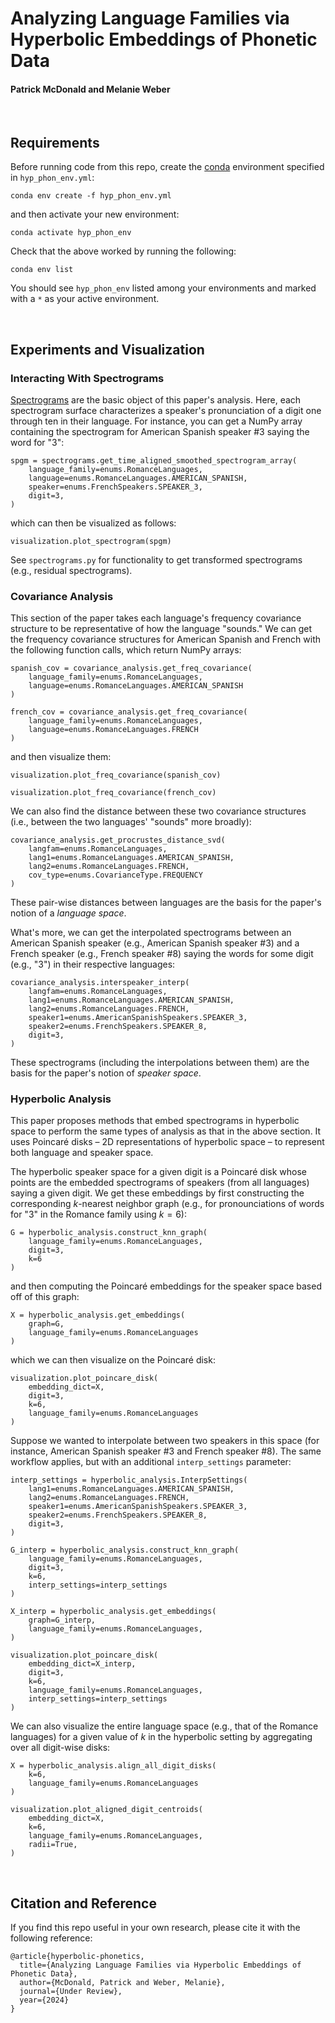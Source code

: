 # Analyzing Language Families via Hyperbolic Embeddings of Phonetic Data

#### Patrick McDonald and Melanie Weber

<br>

## Requirements

Before running code from this repo, create the [conda][1] environment specified in `hyp_phon_env.yml`:

```
conda env create -f hyp_phon_env.yml
```

and then activate your new environment:

```
conda activate hyp_phon_env
```

Check that the above worked by running the following:

```
conda env list
```

You should see `hyp_phon_env` listed among your environments and marked with a `*` as your active environment.

<br>

## Experiments and Visualization

### Interacting With Spectrograms

[Spectrograms][2] are the basic object of this paper's analysis. Here, each spectrogram surface characterizes a speaker's pronunciation of a digit one through ten in their language. For instance, you can get a NumPy array containing the spectrogram for American Spanish speaker \#3 saying the word for "3":

```
spgm = spectrograms.get_time_aligned_smoothed_spectrogram_array(
    language_family=enums.RomanceLanguages,
    language=enums.RomanceLanguages.AMERICAN_SPANISH,
    speaker=enums.FrenchSpeakers.SPEAKER_3,
    digit=3,
)
```

which can then be visualized as follows:

```
visualization.plot_spectrogram(spgm)
```

See `spectrograms.py` for functionality to get transformed spectrograms (e.g., residual spectrograms).

### Covariance Analysis

This section of the paper takes each language's frequency covariance structure to be representative of how the language "sounds." We can get the frequency covariance structures for American Spanish and French with the following function calls, which return NumPy arrays:

```
spanish_cov = covariance_analysis.get_freq_covariance(
    language_family=enums.RomanceLanguages,
    language=enums.RomanceLanguages.AMERICAN_SPANISH
)

french_cov = covariance_analysis.get_freq_covariance(
    language_family=enums.RomanceLanguages,
    language=enums.RomanceLanguages.FRENCH
)
```

and then visualize them:

```
visualization.plot_freq_covariance(spanish_cov)

visualization.plot_freq_covariance(french_cov)
```

We can also find the distance between these two covariance structures (i.e., between the two languages' "sounds" more broadly):

```
covariance_analysis.get_procrustes_distance_svd(
    langfam=enums.RomanceLanguages,
    lang1=enums.RomanceLanguages.AMERICAN_SPANISH,
    lang2=enums.RomanceLanguages.FRENCH,
    cov_type=enums.CovarianceType.FREQUENCY
)
```

These pair-wise distances between languages are the basis for the paper's notion of a *language space*.

What's more, we can get the interpolated spectrograms between an American Spanish speaker (e.g., American Spanish speaker \#3) and a French speaker (e.g., French speaker \#8) saying the words for some digit (e.g., "3") in their respective languages:

```
covariance_analysis.interspeaker_interp(
    langfam=enums.RomanceLanguages,
    lang1=enums.RomanceLanguages.AMERICAN_SPANISH,
    lang2=enums.RomanceLanguages.FRENCH,
    speaker1=enums.AmericanSpanishSpeakers.SPEAKER_3,
    speaker2=enums.FrenchSpeakers.SPEAKER_8,
    digit=3,
)
```

These spectrograms (including the interpolations between them) are the basis for the paper's notion of *speaker space*.

### Hyperbolic Analysis

This paper proposes methods that embed spectrograms in hyperbolic space to perform the same types of analysis as that in the above section. It uses Poincaré disks – 2D representations of hyperbolic space – to represent both language and speaker space.  

The hyperbolic speaker space for a given digit is a Poincaré disk whose points are the embedded spectrograms of speakers (from all languages) saying a given digit. We get these embeddings by first constructing the corresponding $k$-nearest neighbor graph (e.g., for pronounciations of words for "3" in the Romance family using $k = 6$):

```
G = hyperbolic_analysis.construct_knn_graph(
    language_family=enums.RomanceLanguages,
    digit=3,
    k=6
)
```

and then computing the Poincaré embeddings for the speaker space based off of this graph:

```
X = hyperbolic_analysis.get_embeddings(
    graph=G,
    language_family=enums.RomanceLanguages
)
```

which we can then visualize on the Poincaré disk:

```
visualization.plot_poincare_disk(
    embedding_dict=X,
    digit=3,
    k=6,
    language_family=enums.RomanceLanguages
)
```

Suppose we wanted to interpolate between two speakers in this space (for instance, American Spanish speaker \#3 and French speaker \#8). The same workflow applies, but with an additional `interp_settings` parameter:

```
interp_settings = hyperbolic_analysis.InterpSettings(
    lang1=enums.RomanceLanguages.AMERICAN_SPANISH,
    lang2=enums.RomanceLanguages.FRENCH,
    speaker1=enums.AmericanSpanishSpeakers.SPEAKER_3,
    speaker2=enums.FrenchSpeakers.SPEAKER_8,
    digit=3,
)

G_interp = hyperbolic_analysis.construct_knn_graph(
    language_family=enums.RomanceLanguages,
    digit=3,
    k=6,
    interp_settings=interp_settings
)

X_interp = hyperbolic_analysis.get_embeddings(
    graph=G_interp,
    language_family=enums.RomanceLanguages,   
)

visualization.plot_poincare_disk(
    embedding_dict=X_interp,
    digit=3,
    k=6,
    language_family=enums.RomanceLanguages,
    interp_settings=interp_settings
)
```

We can also visualize the entire language space (e.g., that of the Romance languages) for a given value of $k$ in the hyperbolic setting by aggregating over all digit-wise disks:

```
X = hyperbolic_analysis.align_all_digit_disks(
    k=6,
    language_family=enums.RomanceLanguages
)

visualization.plot_aligned_digit_centroids(
    embedding_dict=X,
    k=6,
    language_family=enums.RomanceLanguages,
    radii=True,
)
```

<br>

## Citation and Reference

If you find this repo useful in your own research, please cite it with the following reference:

```
@article{hyperbolic-phonetics,
  title={Analyzing Language Families via Hyperbolic Embeddings of Phonetic Data},
  author={McDonald, Patrick and Weber, Melanie},
  journal={Under Review},
  year={2024}
}
```


[1]: https://conda.io/projects/conda/en/latest/user-guide/install/index.html
[2]: https://en.wikipedia.org/wiki/Spectrogram
